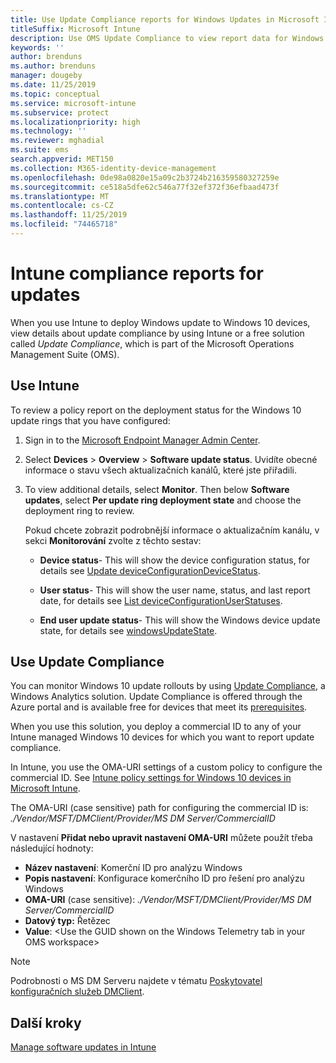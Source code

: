 ```yaml
---
title: Use Update Compliance reports for Windows Updates in Microsoft Intune
titleSuffix: Microsoft Intune
description: Use OMS Update Compliance to view report data for Windows Updates you deploy with Intune.
keywords: ''
author: brenduns
ms.author: brenduns
manager: dougeby
ms.date: 11/25/2019
ms.topic: conceptual
ms.service: microsoft-intune
ms.subservice: protect
ms.localizationpriority: high
ms.technology: ''
ms.reviewer: mghadial
ms.suite: ems
search.appverid: MET150
ms.collection: M365-identity-device-management
ms.openlocfilehash: 0de98a0820e15a09c2b3724b216359580327259e
ms.sourcegitcommit: ce518a5dfe62c546a77f32ef372f36efbaad473f
ms.translationtype: MT
ms.contentlocale: cs-CZ
ms.lasthandoff: 11/25/2019
ms.locfileid: "74465718"
---
```

# <a name="intune-compliance-reports-for-updates"></a>Intune compliance reports for updates

When you use Intune to deploy Windows update to Windows 10 devices, view details about update compliance by using Intune or a free solution called *Update Compliance*, which is part of the Microsoft Operations Management Suite (OMS).

## <a name="use-intune"></a>Use Intune

To review a policy report on the deployment status for the Windows 10 update rings that you have configured:

1. Sign in to the [Microsoft Endpoint Manager Admin Center](https://go.microsoft.com/fwlink/?linkid=2109431).

2. Select **Devices** > **Overview** > **Software update status**. Uvidíte obecné informace o stavu všech aktualizačních kanálů, které jste přiřadili.

3. To view additional details, select **Monitor**. Then below **Software updates**, select **Per update ring deployment state** and choose the deployment ring to review.

   Pokud chcete zobrazit podrobnější informace o aktualizačním kanálu, v sekci **Monitorování** zvolte z těchto sestav:

   - **Device status**- This will show the device configuration status, for details see [Update deviceConfigurationDeviceStatus]( https://docs.microsoft.com/graph/api/intune-deviceconfig-deviceconfigurationdevicestatus-update?view=graph-rest-1.0).

   - **User status**- This will show the user name, status, and last report date, for details see [List deviceConfigurationUserStatuses](https://docs.microsoft.com/graph/api/intune-deviceconfig-deviceconfigurationuserstatus-list?view=graph-rest-1.0).

   - **End user update status**- This will show the Windows device update state, for details see [windowsUpdateState](https://docs.microsoft.com/graph/api/resources/intune-shared-windowsupdatestate?view=graph-rest-beta).

## <a name="use-update-compliance"></a>Use Update Compliance

You can monitor Windows 10 update rollouts by using [Update Compliance](https://technet.microsoft.com/itpro/windows/manage/update-compliance-monitor), a Windows Analytics solution. Update Compliance is offered through the Azure portal and is available free for devices that meet its [prerequisites](https://docs.microsoft.com/windows/deployment/update/update-compliance-get-started#update-compliance-prerequisites).  

When you use this solution, you deploy a commercial ID to any of your Intune managed Windows 10 devices for which you want to report update compliance.  

In Intune, you use the OMA-URI settings of a custom policy to configure the commercial ID. See [Intune policy settings for Windows 10 devices in Microsoft Intune](https://docs.microsoft.com/intune-classic/deploy-use/windows-10-policy-settings-in-microsoft-intune).  

The OMA-URI (case sensitive) path for configuring the commercial ID is: *./Vendor/MSFT/DMClient/Provider/MS DM Server/CommercialID*  

V nastavení **Přidat nebo upravit nastavení OMA-URI** můžete použít třeba následující hodnoty:

- **Název nastavení**: Komerční ID pro analýzu Windows
- **Popis nastavení**: Konfigurace komerčního ID pro řešení pro analýzu Windows
- **OMA-URI** (case sensitive): *./Vendor/MSFT/DMClient/Provider/MS DM Server/CommercialID*
- **Datový typ:** Řetězec
- **Value**: \<Use the GUID shown on the Windows Telemetry tab in your OMS workspace>

> [!NOTE]
> Podrobnosti o MS DM Serveru najdete v tématu [Poskytovatel konfiguračních služeb DMClient]( https://docs.microsoft.com/windows/client-management/mdm/dmclient-csp).

## <a name="next-steps"></a>Další kroky

[Manage software updates in Intune](windows-update-for-business-configure.md)
